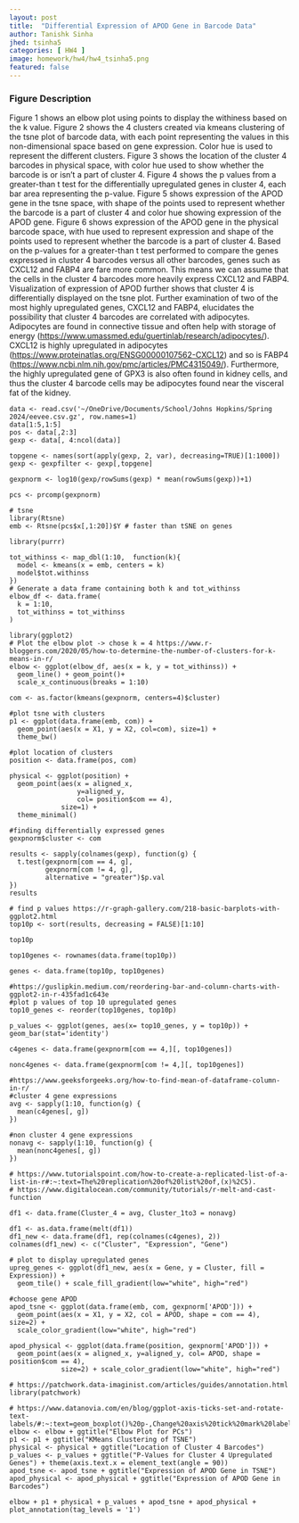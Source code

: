 ```yaml
---
layout: post
title:  "Differential Expression of APOD Gene in Barcode Data"
author: Tanishk Sinha
jhed: tsinha5
categories: [ HW4 ]
image: homework/hw4/hw4_tsinha5.png
featured: false
---
```


### Figure Description
Figure 1 shows an elbow plot using points to display the withiness based on the k value. Figure 2 shows the 4 clusters created via kmeans clustering of the tsne plot of barcode data, with each point representing the values in this non-dimensional space based on gene expression. Color hue is used to represent the different clusters. Figure 3 shows the location of the cluster 4 barcodes in physical space, with color hue used to show whether the barcode is or isn’t a part of cluster 4. Figure 4 shows the p values from a greater-than t test for the differentially upregulated genes in cluster 4, each bar area representing the p-value. Figure 5 shows expression of the APOD gene in the tsne space, with shape of the points used to represent whether the barcode is a part of cluster 4 and color hue showing expression of the APOD gene. Figure 6 shows expression of the APOD gene in the physical barcode space, with hue used to represent expression and shape of the points used to represent whether the barcode is a part of cluster 4. Based on the p-values for a greater-than t test performed to compare the genes expressed in cluster 4 barcodes versus all other barcodes, genes such as CXCL12 and FABP4 are fare more common. This means we can assume that the cells in the cluster 4 barcodes more heavily express CXCL12 and FABP4. Visualization of expression of APOD further shows that cluster 4 is differentially displayed on the tsne plot. Further examination of two of the most highly upregulated genes, CXCL12 and FABP4, elucidates the possibility that cluster 4 barcodes are correlated with adipocytes. Adipocytes are found in connective tissue and often help with storage of energy (https://www.umassmed.edu/guertinlab/research/adipocytes/). CXCL12 is highly upregulated in adipocytes (https://www.proteinatlas.org/ENSG00000107562-CXCL12) and so is FABP4 (https://www.ncbi.nlm.nih.gov/pmc/articles/PMC4315049/). Furthermore, the highly upregulated gene of GPX3 is also often found in kidney cells, and thus the cluster 4 barcode cells may be adipocytes found near the visceral fat of the kidney.

```{r}
data <- read.csv('~/OneDrive/Documents/School/Johns Hopkins/Spring 2024/eevee.csv.gz', row.names=1)
data[1:5,1:5]
pos <- data[,2:3]
gexp <- data[, 4:ncol(data)]

topgene <- names(sort(apply(gexp, 2, var), decreasing=TRUE)[1:1000]) 
gexp <- gexpfilter <- gexp[,topgene]

gexpnorm <- log10(gexp/rowSums(gexp) * mean(rowSums(gexp))+1)

pcs <- prcomp(gexpnorm)

# tsne
library(Rtsne)
emb <- Rtsne(pcs$x[,1:20])$Y # faster than tSNE on genes

library(purrr)

tot_withinss <- map_dbl(1:10,  function(k){
  model <- kmeans(x = emb, centers = k)
  model$tot.withinss
})
# Generate a data frame containing both k and tot_withinss
elbow_df <- data.frame(
  k = 1:10,
  tot_withinss = tot_withinss
)

library(ggplot2)
# Plot the elbow plot -> chose k = 4 https://www.r-bloggers.com/2020/05/how-to-determine-the-number-of-clusters-for-k-means-in-r/
elbow <- ggplot(elbow_df, aes(x = k, y = tot_withinss)) +
  geom_line() + geom_point()+
  scale_x_continuous(breaks = 1:10)

com <- as.factor(kmeans(gexpnorm, centers=4)$cluster)

#plot tsne with clusters
p1 <- ggplot(data.frame(emb, com)) + 
  geom_point(aes(x = X1, y = X2, col=com), size=1) + 
  theme_bw()

#plot location of clusters
position <- data.frame(pos, com)

physical <- ggplot(position) + 
  geom_point(aes(x = aligned_x, 
                 y=aligned_y, 
                 col= position$com == 4), 
             size=1) +
  theme_minimal()

#finding differentially expressed genes
gexpnorm$cluster <- com

results <- sapply(colnames(gexp), function(g) {
  t.test(gexpnorm[com == 4, g], 
         gexpnorm[com != 4, g], 
         alternative = "greater")$p.val
})
results

# find p values https://r-graph-gallery.com/218-basic-barplots-with-ggplot2.html
top10p <- sort(results, decreasing = FALSE)[1:10]

top10p 

top10genes <- rownames(data.frame(top10p))

genes <- data.frame(top10p, top10genes)

#https://guslipkin.medium.com/reordering-bar-and-column-charts-with-ggplot2-in-r-435fad1c643e
#plot p values of top 10 upregulated genes
top10_genes <- reorder(top10genes, top10p)

p_values <- ggplot(genes, aes(x= top10_genes, y = top10p)) + geom_bar(stat='identity')

c4genes <- data.frame(gexpnorm[com == 4,][, top10genes])

nonc4genes <- data.frame(gexpnorm[com != 4,][, top10genes])

#https://www.geeksforgeeks.org/how-to-find-mean-of-dataframe-column-in-r/
#cluster 4 gene expressions
avg <- sapply(1:10, function(g) {
  mean(c4genes[, g])
})

#non cluster 4 gene expressions
nonavg <- sapply(1:10, function(g) {
  mean(nonc4genes[, g])
})

# https://www.tutorialspoint.com/how-to-create-a-replicated-list-of-a-list-in-r#:~:text=The%20replication%20of%20list%20of,(x)%2C5).
# https://www.digitalocean.com/community/tutorials/r-melt-and-cast-function

df1 <- data.frame(Cluster_4 = avg, Cluster_1to3 = nonavg)

df1 <- as.data.frame(melt(df1))
df1_new <- data.frame(df1, rep(colnames(c4genes), 2))
colnames(df1_new) <- c("Cluster", "Expression", "Gene")

# plot to display upregulated genes
upreg_genes <- ggplot(df1_new, aes(x = Gene, y = Cluster, fill = Expression)) +
  geom_tile() + scale_fill_gradient(low="white", high="red")

#choose gene APOD
apod_tsne <- ggplot(data.frame(emb, com, gexpnorm['APOD'])) +
  geom_point(aes(x = X1, y = X2, col = APOD, shape = com == 4), size=2) +
  scale_color_gradient(low="white", high="red")

apod_physical <- ggplot(data.frame(position, gexpnorm['APOD'])) + 
  geom_point(aes(x = aligned_x, y=aligned_y, col= APOD, shape = position$com == 4), 
             size=2) + scale_color_gradient(low="white", high="red")

# https://patchwork.data-imaginist.com/articles/guides/annotation.html
library(patchwork)

# https://www.datanovia.com/en/blog/ggplot-axis-ticks-set-and-rotate-text-labels/#:~:text=geom_boxplot()%20p-,Change%20axis%20tick%20mark%20labels,to%20rotate%20the%20tick%20text.
elbow <- elbow + ggtitle("Elbow Plot for PCs")
p1 <- p1 + ggtitle("KMeans Clustering of TSNE")
physical <- physical + ggtitle("Location of Cluster 4 Barcodes")
p_values <- p_values + ggtitle("P-Values for Cluster 4 Upregulated Genes") + theme(axis.text.x = element_text(angle = 90))
apod_tsne <- apod_tsne + ggtitle("Expression of APOD Gene in TSNE")
apod_physical <- apod_physical + ggtitle("Expression of APOD Gene in Barcodes")

elbow + p1 + physical + p_values + apod_tsne + apod_physical + plot_annotation(tag_levels = '1')

```
